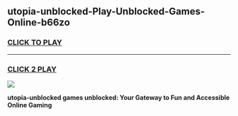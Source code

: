 
## utopia-unblocked-Play-Unblocked-Games-Online-b66zo
<h3>
<a href="https://premium76.site?title=utopia-unblocked&ref=25A">CLICK TO PLAY</a></h3>
<hr>

<h3>
<a href="https://premium76.site?title=utopia-unblocked&ref=25A">CLICK 2 PLAY</a>
  
</h3>

<a href="https://premium76.site?title=utopia-unblocked&ref=25A"><img src="https://clearcache.store/games.png"></a>


**utopia-unblocked games unblocked: Your Gateway to Fun and Accessible Online Gaming**
